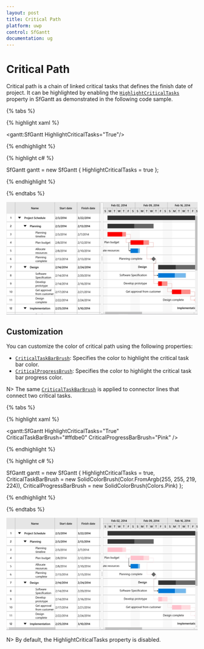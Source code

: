 ```yaml
---
layout: post
title: Critical Path
platform: uwp
control: SfGantt
documentation: ug
---
```


# Critical Path

Critical path is a chain of linked critical tasks that defines the finish date of project. It can be highlighted by enabling the [`HighlightCriticalTasks`](https://help.syncfusion.com/cr/uwp/Syncfusion.UI.Xaml.Gantt.SfGantt.html#Syncfusion_UI_Xaml_Gantt_SfGantt_HighlightCriticalTasksProperty) property in SfGantt as demonstrated in the following code sample.

{% tabs %}

{% highlight xaml %}

<gantt:SfGantt HighlightCriticalTasks="True"/>

{% endhighlight %}

{% highlight c# %}

SfGantt gantt = new SfGantt
{
    HighlightCriticalTasks = true
};

{% endhighlight %}

{% endtabs %}

![UWP Gantt chart with highlighted critical tasks](CriticalPath_images/CriticalPathDefault.jpg)

## Customization

You can customize the color of critical path using the following properties:

* [`CriticalTaskBarBrush`](https://help.syncfusion.com/cr/uwp/Syncfusion.UI.Xaml.Gantt.SfGantt.html#Syncfusion_UI_Xaml_Gantt_SfGantt_CriticalTaskBarBrushProperty): Specifies the color to highlight the critical task bar color.
* [`CriticalProgressBrush`](https://help.syncfusion.com/cr/uwp/Syncfusion.UI.Xaml.Gantt.SfGantt.html#Syncfusion_UI_Xaml_Gantt_SfGantt_CriticalProgressBarBrushProperty): Specifies the color to highlight the critical task bar progress color.

N> The same [`CriticalTaskBarBrush`](https://help.syncfusion.com/cr/uwp/Syncfusion.UI.Xaml.Gantt.SfGantt.html#Syncfusion_UI_Xaml_Gantt_SfGantt_CriticalTaskBarBrushProperty)  is applied to connector lines that connect two critical tasks.

{% tabs %}

{% highlight xaml %}

<gantt:SfGantt HighlightCriticalTasks="True" CriticalTaskBarBrush="#ffdbe0" CriticalProgressBarBrush="Pink" />

{% endhighlight %}

{% highlight c# %}

SfGantt gantt = new SfGantt
    {
        HighlightCriticalTasks = true,
        CriticalTaskBarBrush = new SolidColorBrush(Color.FromArgb(255, 255, 219, 224)),
        CriticalProgressBarBrush = new SolidColorBrush(Colors.Pink)
    };

{% endhighlight %}

{% endtabs %}

![UWP Gantt chart with critical tasks highlighted with custom colors.](CriticalPath_images/CriticalPathCustomization.jpg)

N> By default, the HighlightCriticalTasks property is disabled.
